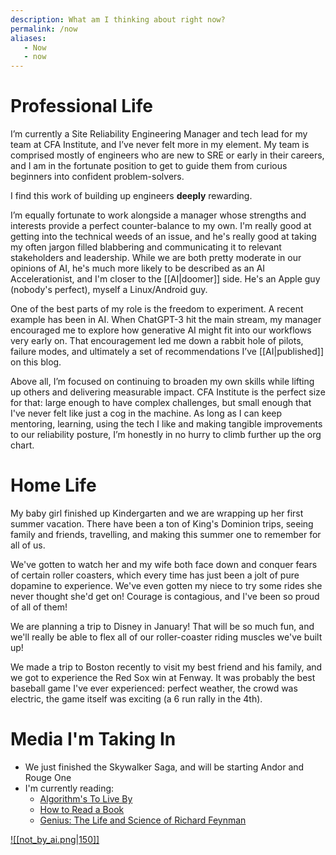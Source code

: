 ```yaml
---
description: What am I thinking about right now?
permalink: /now
aliases:
   - Now
   - now
---
```



# Professional Life

I’m currently a Site Reliability Engineering Manager and tech lead for my team at CFA Institute, and I’ve never felt more in my element. My team is comprised mostly of engineers who are new to SRE or early in their careers, and I am in the fortunate position to get to guide them from curious beginners into confident problem-solvers. 

I find this work of building up engineers **deeply** rewarding.

I’m equally fortunate to work alongside a manager whose strengths and interests provide a perfect counter-balance to my own. I'm really good at getting into the technical weeds of an issue, and he's really good at taking my often jargon filled blabbering and communicating it to relevant stakeholders and leadership. While we are both pretty moderate in our opinions of AI, he's much more likely to be described as an AI Accelerationist, and I'm closer to the [[AI|doomer]] side. He's an Apple guy (nobody's perfect), myself a Linux/Android guy. 

One of the best parts of my role is the freedom to experiment. A recent example has been in AI. When ChatGPT-3 hit the main stream, my manager encouraged me to explore how generative AI might fit into our workflows very early on. That encouragement led me down a rabbit hole of pilots, failure modes, and ultimately a set of recommendations I’ve [[AI|published]] on this blog. 

Above all, I’m focused on continuing to broaden my own skills while lifting up others and delivering measurable impact. CFA Institute is the perfect size for that: large enough to have complex challenges, but small enough that I've never felt like just a cog in the machine. As long as I can keep mentoring, learning, using the tech I like and making tangible improvements to our reliability posture, I’m honestly in no hurry to climb further up the org chart.

# Home Life

My baby girl finished up Kindergarten and we are wrapping up her first summer vacation. There have been a ton of King's Dominion trips, seeing family and friends, travelling, and making this summer one to remember for all of us. 

We've gotten to watch her and my wife both face down and conquer fears of certain roller coasters, which every time has just been a jolt of pure dopamine to experience. We've even gotten my niece to try some rides she never thought she'd get on! Courage is contagious, and I've been so proud of all of them!

We are planning a trip to Disney in January! That will be so much fun, and we'll really be able to flex all of our roller-coaster riding muscles we've built up!

We made a trip to Boston recently to visit my best friend and his family, and we got to experience the Red Sox win at Fenway. It was probably the best baseball game I've ever experienced: perfect weather, the crowd was electric, the game itself was exciting (a 6 run rally in the 4th). 


# Media I'm Taking In

- We just finished the Skywalker Saga, and will be starting Andor and Rouge One
- I'm currently reading:
	- [Algorithm's To Live By](https://www.amazon.com/Algorithms-Live-Computer-Science-Decisions/dp/1627790365)
	- [How to Read a Book](https://www.amazon.com/How-Read-Book-Classic-Intelligent/dp/0671212095?crid=28H94BZVOH9Z8&s=books&sprefix=how+to+read+a+boo%2Cstripbooks%2C88&sr=1-4)
	- [Genius: The Life and Science of Richard Feynman](https://www.amazon.com/Genius-Life-Science-Richard-Feynman/dp/B008YFC52O?crid=277M9OXT0JOS4&s=books&sprefix=genius+feynman%2Cstripbooks%2C85&sr=1-2)


[![[not_by_ai.png|150]]](https://notbyai.fyi)